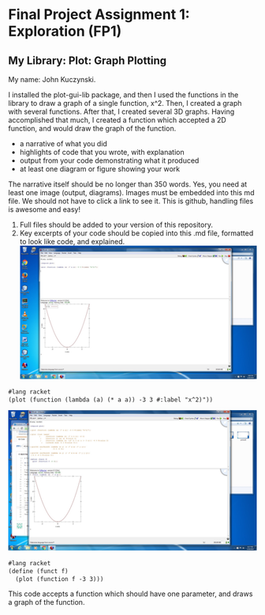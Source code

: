 # Final Project Assignment 1: Exploration (FP1)

## My Library: Plot: Graph Plotting
My name: John Kuczynski. 

I installed the plot-gui-lib package, and then I used the functions in the library to draw a graph of a single function, x^2. 
Then, I created a graph with several functions. After that, I created several 3D graphs. 
Having accomplished that much, I created a function which accepted a 2D function, and would draw the graph of the function. 

* a narrative of what you did
* highlights of code that you wrote, with explanation
* output from your code demonstrating what it produced
* at least one diagram or figure showing your work

The narrative itself should be no longer than 350 words. Yes, you need at least one image (output, diagrams). Images must be embedded into this md file. We should not have to click a link to see it. This is github, handling files is awesome and easy!

1. Full files should be added to your version of this repository.
1. Key excerpts of your code should be copied into this .md file, formatted to look like code, and explained.
![ScreenShot](picture1.jpg)
``` Racket
#lang racket
(plot (function (lambda (a) (* a a)) -3 3 #:label "x^2)"))
```

![ScreenShot](funct-picture.jpg)
``` Racket
#lang racket
(define (funct f)
  (plot (function f -3 3)))
  ```
This code accepts a function which should have one parameter, and draws a graph of the function.
